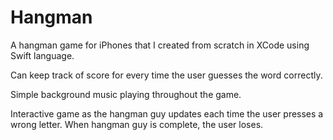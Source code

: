 # Hangman
A hangman game for iPhones that I created from scratch in XCode using Swift language.

Can keep track of score for every time the user guesses the word correctly. 

Simple background music playing throughout the game.

Interactive game as the hangman guy updates each time the user presses a wrong letter. When hangman guy is complete, the user loses.
